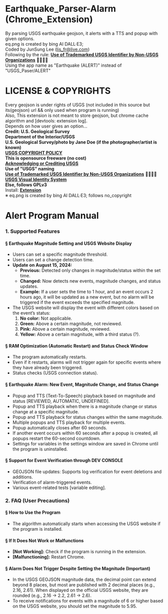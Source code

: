 # Earthquake_Parser-Alarm (Chrome_Extension)
By parsing USGS earthquake geojson, it alerts with a TTS and popup with given options. <br />
eq.png is created by bing AI DALL·E3; <br />
Coded by JunSung Lee (ljs_fr@live.com) <br />
Following by the rule: [**Use of Trademarked USGS Identifier by Non-USGS Organizations**](https://www.usgs.gov/information-policies-and-instructions/use-trademarked-usgs-identifier-non-usgs-organizations) 🔨🧐😕🫤<br>
Using the app name as "Earthquake (ALERT)" instead of "USGS_Paser/ALERT" <br />

# LICENSE & COPYRIGHTS <br />
Every geojson is under rights of USGS (not included in this source but its(geojson) url && only used when program is running) <br />
Also, This extension is not meant to store geojson, but chrome cache algorithm and [devtools: extension log].<br />
Depends on how user gives an option...  <br />
**Credit: U.S. Geological Survey**   <br />
**Department of the Interior/USGS**  <br />
**U.S. Geological Survey/photo by Jane Doe (if the photographer/artist is known)**  <br />
[**USGS COPYRIGHT POLICY**](https://www.usgs.gov/information-policies-and-instructions/copyrights-and-credits)  <br />
**This is opensource freeware (no cost)** <br />
[**Acknowledging or Crediting USGS**](https://www.usgs.gov/information-policies-and-instructions/acknowledging-or-crediting-usgs) <br />
**Use of "USGS" naming** <br />
[**Use of Trademarked USGS Identifier by Non-USGS Organizations**](https://www.usgs.gov/information-policies-and-instructions/use-trademarked-usgs-identifier-non-usgs-organizations) 🔨🧐😕🫤<br> 
[**USGS Visual Identity System**](https://www.usgs.gov/information-policies-and-instructions/usgs-visual-identity-system) <br />
**Else, follows GPLv3**  <br />
Install: [**Extension**](https://chrome.google.com/webstore/detail/dplogfgdbafegaplfhlnmoagoeibodeb) <br />
※ eq.png is created by bing AI DALL·E3; follows no_copyright <br />


# Alert Program Manual

### 1. Supported Features

#### § Earthquake Magnitude Setting and USGS Website Display
- Users can set a specific magnitude threshold.<br />
- Users can set a change detection time.<br />
- **Update on August 15, 2024:**<br />
  - **Previous:** Detected only changes in magnitude/status within the set time.<br />
  - **Changed:** Now detects new events, magnitude changes, and status updates.<br />
  - **Example:** If a user sets the time to 1 hour, and an event occurs 2 hours ago, it will be updated as a new event, but no alarm will be triggered if the event exceeds the specified magnitude.<br />
- The USGS website will display the event with different colors based on the event’s status:<br />
  1. **No color:** Not applicable.<br />
  2. **Green:** Above a certain magnitude, not reviewed.<br />
  3. **Pink:** Above a certain magnitude, reviewed.<br />
  4. **Yellow:** Above a certain magnitude, with a third status (?).

#### § RAM Optimization (Automatic Restart) and Status Check Window
- The program automatically restarts.<br />
- Even if it restarts, alarms will not trigger again for specific events where they have already been triggered.<br />
- Status checks (USGS connection status).

#### § Earthquake Alarm: New Event, Magnitude Change, and Status Change
- Popup and TTS (Text-To-Speech) playback based on magnitude and status [REVIEWED, AUTOMATIC, UNDEFINED].<br />
- Popup and TTS playback when there is a magnitude change or status change at a specific magnitude.<br />
- Popup and TTS playback for status changes within the same magnitude.<br />
- Multiple popups and TTS playback for multiple events.<br />
- Popup automatically closes after 60 seconds.<br />
- If another event occurs within 60 seconds after a popup is created, all popups restart the 60-second countdown.<br />
- Settings for variables in the settings window are saved in Chrome until the program is uninstalled.

#### § Support for Event Verification through DEV CONSOLE
- GEOJSON file updates: Supports log verification for event deletions and additions.<br />
- Verification of alarm-triggered events.<br />
- Various event-related tests [variable editing].

### 2. FAQ (User Precautions)

#### § How to Use the Program
- The algorithm automatically starts when accessing the USGS website if the program is installed.

#### § If It Does Not Work or Malfunctions
- **[Not Working]:** Check if the program is running in the extension.<br />
- **[Malfunctioning]:** Restart Chrome.

#### § Alarm Does Not Trigger Despite Setting the Magnitude (Important)
- In the USGS GEOJSON magnitude data, the decimal point can extend beyond 8 places, but most are published with 2 decimal places (e.g., 2.16, 2.61). When displayed on the official USGS website, they are rounded (e.g., 2.16 -> 2.2, 2.61 -> 2.6).<br />
- To receive notifications for events with a magnitude of 6 or higher based on the USGS website, you should set the magnitude to 5.95.
